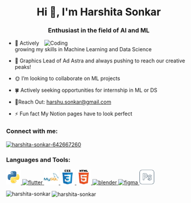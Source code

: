 <h1 align="center">Hi 👋, I'm Harshita Sonkar</h1>
<h3 align="center">Enthusiast in the field of AI and ML</h3>

<img align="right" alt = "Coding" width = "400" src= "https://i.pinimg.com/originals/16/89/5b/16895b231b6da505e2e4acef02a3c1fe.gif">


- 🌱 Actively growing my skills in Machine Learning and Data Science

- 🎨 Graphics Lead of Ad Astra and always pushing to reach our creative peaks!

- 🌞 I’m looking to collaborate on ML projects

- 🍀 Actively seeking opportunities for internship in ML or DS

- 📮Reach Out: harshu.sonkar@gmail.com

- ⚡ Fun fact My Notion pages have to look perfect

<h3 align="left">Connect with me:</h3>
<p align="left">
<a href="https://linkedin.com/in/harshita-sonkar-642667260" target="blank"><img align="center" src="https://raw.githubusercontent.com/rahuldkjain/github-profile-readme-generator/master/src/images/icons/Social/linked-in-alt.svg" alt="harshita-sonkar-642667260" height="30" width="40" /></a>
</p>

<h3 align="left">Languages and Tools:</h3>
<p align="left">
<a href="https://www.python.org" target="_blank" rel="noreferrer"> <img src="https://raw.githubusercontent.com/devicons/devicon/master/icons/python/python-original.svg" alt="python" width="40" height="40"/> </a>  
<a href="https://flutter.dev" target="_blank" rel="noreferrer"> <img src="https://www.vectorlogo.zone/logos/flutterio/flutterio-icon.svg" alt="flutter" width="40" height="40"/> </a>
<a href="https://www.mysql.com/" target="_blank" rel="noreferrer"> <img src="https://raw.githubusercontent.com/devicons/devicon/master/icons/mysql/mysql-original-wordmark.svg" alt="mysql" width="40" height="40"/> </a> 
<a href="https://www.w3schools.com/css/" target="_blank" rel="noreferrer"> <img src="https://raw.githubusercontent.com/devicons/devicon/master/icons/css3/css3-original-wordmark.svg" alt="css3" width="40" height="40"/> </a> 
<a href="https://www.w3.org/html/" target="_blank" rel="noreferrer"> <img src="https://raw.githubusercontent.com/devicons/devicon/master/icons/html5/html5-original-wordmark.svg" alt="html5" width="40" height="40"/> </a> 
<a href="https://www.blender.org/" target="_blank" rel="noreferrer"> <img src="https://download.blender.org/branding/community/blender_community_badge_white.svg" alt="blender" width="40" height="40"/> </a>
<a href="https://www.figma.com/" target="_blank" rel="noreferrer"> <img src="https://www.vectorlogo.zone/logos/figma/figma-icon.svg" alt="figma" width="40" height="40"/> </a> 
<a href="https://www.photoshop.com/en" target="_blank" rel="noreferrer"> <img src="https://raw.githubusercontent.com/devicons/devicon/master/icons/photoshop/photoshop-line.svg" alt="photoshop" width="40" height="40"/> </a> 
</p>

<p><img align="left" src="https://github-readme-stats.vercel.app/api/top-langs?username=harshita-sonkar&show_icons=true&locale=en&layout=compact" alt="harshita-sonkar" /></p>

<p>&nbsp;<img align="center" src="https://github-readme-stats.vercel.app/api?username=harshita-sonkar&show_icons=true&theme=tokyonight&locale=en" alt="harshita-sonkar" /></p>
